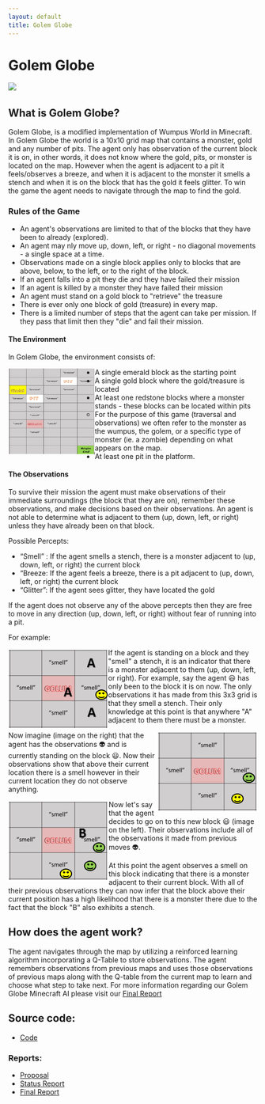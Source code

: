 ```yaml
---
layout: default
title: Golem Globe
---
```


# Golem Globe

![](https://www.ics.uci.edu/~wschallo/golemGlobe.png)

## What is Golem Globe?

Golem Globe, is a modified implementation of Wumpus World in Minecraft. In Golem Globe the world is a 10x10 grid map that contains a monster, gold and any number of pits. The agent only has observation of the current block it is on, in other words, it does not know where the gold, pits, or monster is located on the map. However when the agent is adjacent to a pit it feels/observes a breeze, and when it is adjacent to the monster it smells a stench and when it is on the block that has the gold it feels glitter. To win the game the agent needs to navigate through the map to find the gold.  

### Rules of the Game 
- An agent's observations are limited to that of the blocks that they have been to already (explored). 
- An agent may nly move up, down, left, or right - no diagonal movements - a single space at a time. 
- Observations made on a single block applies only to blocks that are above, below, to the left, or to the right of the block. 
- If an agent falls into a pit they die and they have failed their mission 
- If an agent is killed by a monster they have failed their mission
- An agent must stand on a gold block to "retrieve" the treasure 
- There is ever only one block of gold (treasure) in every map. 
- There is a limited number of steps that the agent can take per mission. If they pass that limit then they "die" and fail their mission. 

#### The Environment 
In Golem Globe, the environment consists of: 

<img align="left" width="175" height="175" src="observations_map.jpg">

- A single emerald block as the starting point 
- A single gold block where the gold/treasure is located
- At least one redstone blocks where a monster stands - these blocks can be located within pits 
  - For the purpose of this game (traversal and observations) we often refer to the monster as the wumpus, the golem, or a specific type of monster (ie. a zombie) depending on what appears on the map. 
- At least one pit in the platform. 
  
#### The Observations 
To survive their mission the agent must make observations of their immediate surroundings (the block that they are on), remember these observations, and make decisions based on their observations. An agent is not able to determine what is adjacent to them (up, down, left, or right) unless they have already been on that block. 

Possible Percepts: 

- “Smell” : If the agent smells a stench, there is a monster adjacent to (up, down, left, or right) the current block 
- “Breeze: If the agent feels a breeze, there is a pit adjacent to (up, down, left, or right) the current block  
- “Glitter”: If the agent sees glitter, they have located the gold 


If the agent does not observe any of the above percepts then they are free to move in any direction (up, down, left, or right) without fear of running into a pit. 

For example: 

<img align="left" src="observation_exp1.PNG">

If the agent is standing on a block and they "smell" a stench, it is an indicator that there is a monster adjacent to them (up, down, left, or right). For example, say the agent :smiley: has only been to the block it is on now. The only observations it has made from this 3x3 grid is that they smell a stench. Their only knowledge at this point is that anywhere "A" adjacent to them there must be a monster. 

<img align="right" src="observation_exp2.PNG" />

Now imagine (image on the right) that the agent has the observations :alien: and is currently standing on the block :smiley:. Now their observations show that above their current location there is a smell however in their current location they do not observe anything. 

<img src="observation_exp3.PNG" align="left" />

Now let's say that the agent decides to go on to this new block :smiley: (image on the left). Their observations include all of the observations it made from previous moves :alien:. 

At this point the agent observes a smell on this block indicating that there is a monster adjacent to their current block. With all of their previous observations they can now infer that the block above their current position has a high likelihood that there is a monster there due to the fact that the block "B" also exhibits a stench. 

## How does the agent work? 
The agent navigates through the map by utilizing a reinforced learning algorithm incorporating a Q-Table to store observations. The agent remembers observations from previous maps and uses those observations of previous maps along with the Q-table from the current map to learn and choose what step to take next. For more information regarding our Golem Globe Minecraft AI please visit our [Final Report](https://soberanc.github.io/GolemGlobe/final.html)

## Source code:
- [Code](https://github.com/soberanc/GolemGlobe)

### Reports:

 - [Proposal](https://soberanc.github.io/GolemGlobe/proposal.html)
 - [Status Report](https://soberanc.github.io/GolemGlobe/status.html)
 - [Final Report](https://soberanc.github.io/GolemGlobe/final.html)
